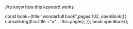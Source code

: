 //to know how this keyword works

const book={title:"wonderfull book",pages:102,
openBook(){
    console.log(this.title +"=" + this.pages);
}};
book.openBook();


